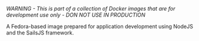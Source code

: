 *WARNING - This is part of a collection of Docker images that are for development use only - DON NOT USE IN PRODUCTION*

A Fedora-based image prepared for application development using NodeJS and the SailsJS framework.

